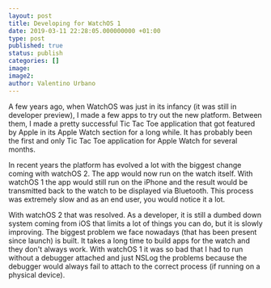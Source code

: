 ```yaml
---
layout: post
title: Developing for WatchOS 1
date: 2019-03-11 22:28:05.000000000 +01:00
type: post
published: true
status: publish
categories: []
image:
image2:
author: Valentino Urbano
---
```


A few years ago, when WatchOS was just in its infancy (it was still in developer preview), I made a few apps to try out the new platform. Between them, I made a pretty successful Tic Tac Toe application that got featured by Apple in its Apple Watch section for a long while. It has probably been the first and only Tic Tac Toe application for Apple Watch for several months.

In recent years the platform has evolved a lot with the biggest change coming with watchOS 2. The app would now run on the watch itself. With watchOS 1 the app would still run on the iPhone and the result would be transmitted back to the watch to be displayed via Bluetooth. This process was extremely slow and as an end user, you would notice it a lot.

With watchOS 2 that was resolved. As a developer, it is still a dumbed down system coming from iOS that limits a lot of things you can do, but it is slowly improving. The biggest problem we face nowadays (that has been present since launch) is built. It takes a long time to build apps for the watch and they don't always work. With watchOS 1 it was so bad that I had to run without a debugger attached and just NSLog the problems because the debugger would always fail to attach to the correct process (if running on a physical device).
